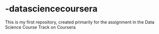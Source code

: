 -datasciencecoursera
====================

This is my first repository, created primarily for the assignment in the Data Science Course Track on Coursera
